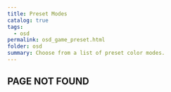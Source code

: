 ```yaml
---
title: Preset Modes
catalog: true
tags: 
  - osd
permalink: osd_game_preset.html
folder: osd
summary: Choose from a list of preset color modes.
---
```


## PAGE NOT FOUND
